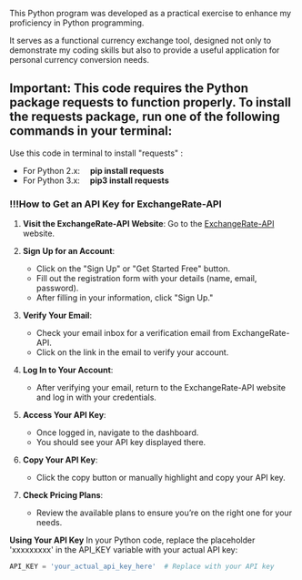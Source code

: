 This Python program was developed as a practical exercise to enhance my proficiency in Python programming.

It serves as a functional currency exchange tool, designed not only to demonstrate my coding skills but also to provide a useful application for personal currency conversion needs.

## Important: This code requires the Python package requests to function properly. To install the requests package, run one of the following commands in your terminal:
 Use this code in terminal to install "requests" :

- For Python 2.x:  **pip install requests**
- For Python 3.x:  **pip3 install requests**

### !!!How to Get an API Key for ExchangeRate-API

1. **Visit the ExchangeRate-API Website**:
   Go to the [ExchangeRate-API](https://www.exchangerate-api.com) website.

2. **Sign Up for an Account**:
   - Click on the "Sign Up" or "Get Started Free" button.
   - Fill out the registration form with your details (name, email, password).
   - After filling in your information, click "Sign Up."

3. **Verify Your Email**:
   - Check your email inbox for a verification email from ExchangeRate-API.
   - Click on the link in the email to verify your account.

4. **Log In to Your Account**:
   - After verifying your email, return to the ExchangeRate-API website and log in with your credentials.

5. **Access Your API Key**:
   - Once logged in, navigate to the dashboard.
   - You should see your API key displayed there.

6. **Copy Your API Key**:
   - Click the copy button or manually highlight and copy your API key.

7. **Check Pricing Plans**:
   - Review the available plans to ensure you’re on the right one for your needs.


**Using Your API Key**
In your Python code, replace the placeholder 'xxxxxxxxx' in the API_KEY variable with your actual API key:
```python
API_KEY = 'your_actual_api_key_here'  # Replace with your API key
```
